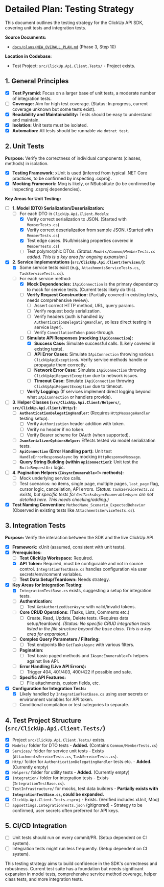 # Detailed Plan: Testing Strategy

This document outlines the testing strategy for the ClickUp API SDK, covering unit tests and integration tests.

**Source Documents:**
*   [`docs/plans/NEW_OVERALL_PLAN.md`](../NEW_OVERALL_PLAN.md) (Phase 3, Step 10)

**Location in Codebase:**
*   Test Project: `src/ClickUp.Api.Client.Tests/` - Project exists.

## 1. General Principles

- [x] **Test Pyramid:** Focus on a larger base of unit tests, a moderate number of integration tests.
- [ ] **Coverage:** Aim for high test coverage. (Status: In progress, current coverage unknown but some tests exist).
- [x] **Readability and Maintainability:** Tests should be easy to understand and maintain.
- [x] **Isolation:** Unit tests must be isolated.
- [x] **Automation:** All tests should be runnable via `dotnet test`.

## 2. Unit Tests

**Purpose:** Verify the correctness of individual components (classes, methods) in isolation.

- [x] **Testing Framework:** xUnit is used (inferred from typical .NET Core practices, to be confirmed by inspecting .csproj).
- [x] **Mocking Framework:** Moq is likely, or NSubstitute (to be confirmed by inspecting .csproj dependencies).

**Key Areas for Unit Testing:**

- [ ] **1. Model (DTO) Serialization/Deserialization:**
    - [ ] For each DTO in `ClickUp.Api.Client.Models`:
        - [x] Verify correct serialization to JSON. (Started with `MemberTests.cs`)
        - [x] Verify correct deserialization from sample JSON. (Started with `MemberTests.cs`)
        - [x] Test edge cases. (Null/missing properties covered in `MemberTests.cs`)
        - [ ] Test polymorphic DTOs.
    *(Status: `Models/Common/MemberTests.cs` added. This is a key area for ongoing expansion.)*

- [x] **2. Service Implementations (`src/ClickUp.Api.Client/Services/`):**
    - [x] Some service tests exist (e.g., `AttachmentsServiceTests.cs`, `TaskServiceTests.cs`).
    - [ ] For each service method:
        - [x] **Mock Dependencies:** `IApiConnection` is the primary dependency to mock for service tests. (Current tests likely do this).
        - [ ] **Verify Request Construction:** (Partially covered in existing tests, needs comprehensive review).
            - [ ] Assert correct HTTP method, URL, query params.
            - [ ] Verify request body serialization.
            - [ ] Verify headers (auth is handled by `AuthenticationDelegatingHandler`, so less direct testing in service layer).
            - [ ] Verify `CancellationToken` pass-through.
        - [ ] **Simulate API Responses (mocking `IApiConnection`):**
            - [x] **Success Case:** Simulate successful calls. (Likely covered in existing tests).
            - [ ] **API Error Cases:** Simulate `IApiConnection` throwing various `ClickUpApiException`s. Verify service methods handle or propagate them correctly.
            - [ ] **Network Error Case:** Simulate `IApiConnection` throwing `ClickUpApiRequestException` due to network issues.
            - [ ] **Timeout Case:** Simulate `IApiConnection` throwing `ClickUpApiRequestException` due to timeout.
        - [ ] **Verify Logging:** (If services implement direct logging beyond what `IApiConnection` or handlers provide).

- [ ] **3. Helper Classes (`src/ClickUp.Api.Client/Helpers/`, `src/ClickUp.Api.Client/Http/`):**
    - [ ] **`AuthenticationDelegatingHandler`:** (Requires `HttpMessageHandler` testing setup).
        - [ ] Verify `Authorization` header addition with token.
        - [ ] Verify no header if no token.
        - [ ] Verify Bearer scheme for OAuth (when supported).
    - [ ] **`JsonSerializerOptionsHelper`:** Effects tested via model serialization tests.
    - [ ] **`ApiConnection` (Error Handling part):** Unit test `HandleErrorResponseAsync` by mocking `HttpResponseMessage`.
    - [ ] **Query String Building (within `ApiConnection`):** Unit test the `BuildRequestUri` logic.

- [ ] **4. Pagination Helpers (`IAsyncEnumerable<T>` methods):**
    - [ ] Mock underlying service calls.
    - [ ] Test scenarios: no items, single page, multiple pages, `last_page` flag, cursor logic, cancellation, API errors.
    *(Status: `TaskServiceTests.cs` exists, but specific tests for `GetTasksAsyncEnumerableAsync` are not detailed here. This needs checking/adding.)*

- [x] **Test Naming Convention:** `MethodName_Scenario_ExpectedBehavior` (Observed in existing tests like `AttachmentsServiceTests.cs`).

## 3. Integration Tests

**Purpose:** Verify the interaction between the SDK and the live ClickUp API.

- [x] **Framework:** xUnit (assumed, consistent with unit tests).
- [x] **Prerequisites:**
    - [ ] **Test ClickUp Workspace:** Required.
    - [x] **API Token:** Required, must be configurable and not in source control. `IntegrationTestBase.cs` handles configuration via user secrets/environment variables.
    - [ ] **Test Data Setup/Teardown:** Needs strategy.

- [x] **Key Areas for Integration Testing:**
    - [x] `IntegrationTestBase.cs` exists, suggesting a setup for integration tests.
    - [ ] **Authentication:**
        - [ ] Test `GetAuthorizedUserAsync` with valid/invalid tokens.
    - [ ] **Core CRUD Operations:** (Tasks, Lists, Comments etc.)
        - [ ] Create, Read, Update, Delete tests. (Requires data setup/teardown).
        *(Status: No specific CRUD integration tests listed in the file structure beyond the base class. This is a key area for expansion.)*
    - [ ] **Complex Query Parameters / Filtering:**
        - [ ] Test endpoints like `GetTasksAsync` with various filters.
    - [ ] **Pagination:**
        - [ ] Test basic paged methods and `IAsyncEnumerable<T>` helpers against live API.
    - [ ] **Error Handling (Live API Errors):**
        - [ ] Trigger 404, 401/403, 400/422 if possible and safe.
    - [ ] **Specific API Features:**
        - [ ] File attachments, custom fields, etc.

- [x] **Configuration for Integration Tests:**
    - [x] Likely handled by `IntegrationTestBase.cs` using user secrets or environment variables for API token.
    - [ ] Conditional compilation or test categories to separate.

## 4. Test Project Structure (`src/ClickUp.Api.Client.Tests/`)

- [x] Project `src/ClickUp.Api.Client.Tests/` exists.
- [x] `Models/` folder for DTO tests - **Added.** (Contains `Common/MemberTests.cs`)
- [x] `Services/` folder for service unit tests - Exists (`AttachmentsServiceTests.cs`, `TaskServiceTests.cs`).
- [x] `Http/` folder for `AuthenticationDelegatingHandler` tests etc. - **Added.** (Currently empty)
- [x] `Helpers/` folder for utility tests - **Added.** (Currently empty)
- [x] `Integration/` folder for integration tests - Exists (`IntegrationTestBase.cs`).
- [ ] `TestInfrastructure/` for mocks, test data builders - **Partially exists with `IntegrationTestBase.cs`, could be expanded.**
- [x] `ClickUp.Api.Client.Tests.csproj` - Exists. (Verified includes xUnit, Moq)
- [ ] `appsettings.IntegrationTests.json` (gitignored) - Strategy to be confirmed, user secrets often preferred for API keys.

## 5. CI/CD Integration
- [ ] Unit tests should run on every commit/PR. (Setup dependent on CI system).
- [ ] Integration tests might run less frequently. (Setup dependent on CI system).

This testing strategy aims to build confidence in the SDK's correctness and robustness. Current test suite has a foundation but needs significant expansion in model tests, comprehensive service method coverage, helper class tests, and more integration tests.
```
```
